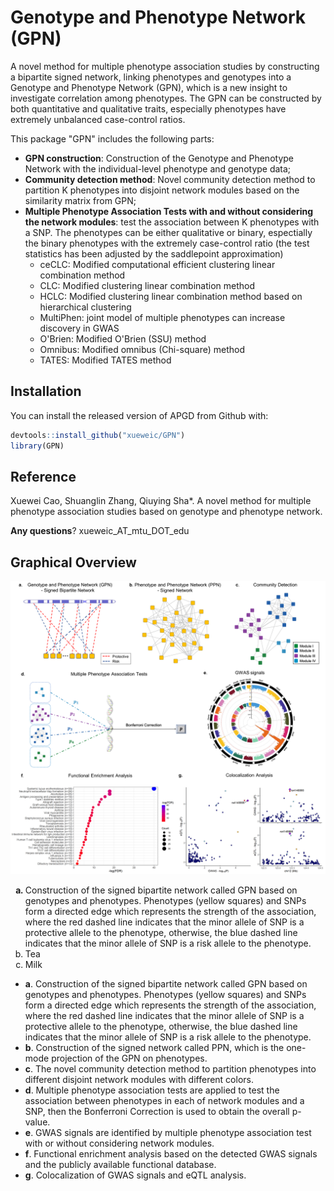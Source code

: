 # Genotype and Phenotype Network (GPN)

A novel method for multiple phenotype association studies by constructing a bipartite signed network, linking phenotypes and genotypes into a Genotype and Phenotype Network (GPN), which is a new insight to investigate correlation among phenotypes. The GPN can be constructed by both quantitative and qualitative traits, especially phenotypes have extremely unbalanced case-control ratios.

This package "GPN" includes the following parts:

- **GPN construction**: Construction of the Genotype and Phenotype Network with the individual-level phenotype and genotype data;
- **Community detection method**: Novel community detection method to partition K phenotypes into disjoint network modules based on the similarity matrix from GPN;
- **Multiple Phenotype Association Tests with and without considering the network modules**: test the association between K phenotypes with a SNP. The phenotypes can be either qualitative or binary, espectially the binary phenotypes with the extremely case-control ratio (the test statistics has been adjusted by the saddlepoint approximation)
  - ceCLC: Modified computational efficient clustering linear combination method
  - CLC: Modified clustering linear combination method
  - HCLC: Modified clustering linear combination method based on hierarchical clustering
  - MultiPhen: joint model of multiple phenotypes can increase discovery in GWAS
  - O'Brien: Modified O'Brien (SSU) method
  - Omnibus: Modified omnibus (Chi-square) method
  - TATES: Modified TATES method


## Installation

You can install the released version of APGD from Github with:

``` r
devtools::install_github("xueweic/GPN")
library(GPN)
```

## Reference
Xuewei Cao, Shuanglin Zhang, Qiuying Sha*. A novel method for multiple phenotype association studies based on genotype and phenotype network.

**Any questions**? xueweic_AT_mtu_DOT_edu


## Graphical Overview

<p align="center">
  <img src="Figure/Figure1 copy.png" width="1000">
</p>

<ol type="a">
  <li style="font-weight:bold"><span style="font-weight:normal">Construction of the signed bipartite network called GPN based on genotypes and phenotypes. Phenotypes (yellow squares) and SNPs form a directed edge which represents the strength of the association, where the red dashed line indicates that the minor allele of SNP is a protective allele to the phenotype, otherwise, the blue dashed line indicates that the minor allele of SNP is a risk allele to the phenotype.</li>
  <li>Tea</li>
  <li>Milk</li>
</ol>

- **a**. Construction of the signed bipartite network called GPN based on genotypes and phenotypes. Phenotypes (yellow squares) and SNPs form a directed edge which represents the strength of the association, where the red dashed line indicates that the minor allele of SNP is a protective allele to the phenotype, otherwise, the blue dashed line indicates that the minor allele of SNP is a risk allele to the phenotype.
- **b**. Construction of the signed network called PPN, which is the one-mode projection of the GPN on phenotypes.
- **c**. The novel community detection method to partition phenotypes into different disjoint network modules with different colors. 
- **d**. Multiple phenotype association tests are applied to test the association between phenotypes in each of network modules and a SNP, then the Bonferroni Correction is used to obtain the overall p-value. 
- **e**. GWAS signals are identified by multiple phenotype association test with or without considering network modules. 
- **f**. Functional enrichment analysis based on the detected GWAS signals and the publicly available functional database. 
- **g**. Colocalization of GWAS signals and eQTL analysis.





